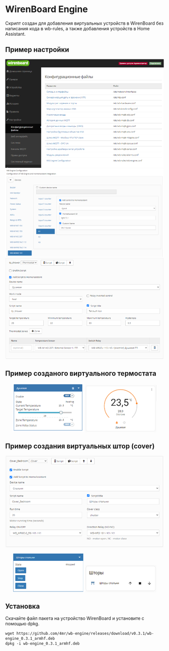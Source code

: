# WirenBoard Engine

Скрипт создан для добавления виртуальных устройств в WirenBoard без написания кода в wb-rules, а также добавления устройств в Home Assistant.

## Пример настройки

<p align="center">
  <img src="docs/images/configs.png">
  <img src="docs/images/wb-engine1.png">
  <img src="docs/images/wb-engine2.png">
</p>

## Пример созданого виртуального термостата

<p align="center">
  <img src="docs/images/wb-engine3.png" width="45%">
  <img src="docs/images/ha1.png" width="45%">
</p>

## Пример создания виртуальных штор (cover)

<p align="center">
  <img src="docs/images/script_cover1.png">
</p>
<p align="center">
  <img src="docs/images/script_cover2.png" width="45%">
  <img src="docs/images/script_cover3.png" width="45%">
</p>

## Установка

Скачайте файл пакета на устройство WirenBoard и установите с помощью dpkg.

```
wget https://github.com/4mr/wb-engine/releases/download/v0.3.1/wb-engine_0.3.1_armhf.deb
dpkg -i wb-engine_0.3.1_armhf.deb
```
